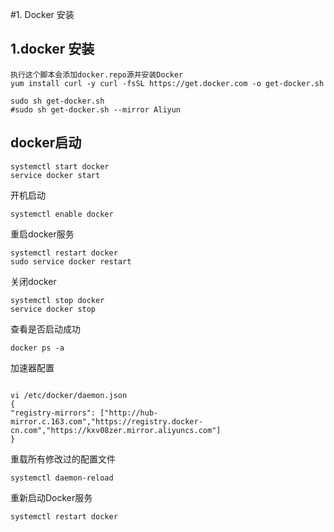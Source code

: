 #1. Docker  安装

## 1.docker 安装

```shell
执行这个脚本会添加docker.repo源并安装Docker
yum install curl -y curl -fsSL https://get.docker.com -o get-docker.sh

sudo sh get-docker.sh
#sudo sh get-docker.sh --mirror Aliyun

```   


## docker启动    
```shell
systemctl start docker
service docker start

```

开机启动
```shell
systemctl enable docker
```

重启docker服务
```shell
systemctl restart docker
sudo service docker restart
```

关闭docker  
```shell
systemctl stop docker
service docker stop
```

查看是否启动成功
```shell
docker ps -a
```
加速器配置
```shell

vi /etc/docker/daemon.json
{
"registry-mirrors": ["http://hub-mirror.c.163.com","https://registry.docker-cn.com","https://kxv08zer.mirror.aliyuncs.com"]
}
```

重载所有修改过的配置文件
```shell
systemctl daemon-reload
```
重新启动Docker服务
```shell
systemctl restart docker
```



